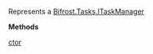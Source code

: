 Represents a [Bifrost.Tasks.ITaskManager](Bifrost.Tasks.ITaskManager)

**Methods**

[ctor](Bifrost.Tasks.TaskManager.ctor)
